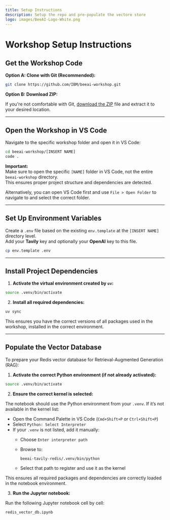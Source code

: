 ```yaml
---
title: Setup Instructions
description: Setup the repo and pre-populate the vectore store
logo: images/BeeAI-Logo-White.png
---
```


# Workshop Setup Instructions

## Get the Workshop Code

**Option A: Clone with Git (Recommended):**

```bash
git clone https://github.com/IBM/beeai-workshop.git
```

**Option B: Download ZIP:**

If you're not comfortable with Git, [download the ZIP](https://github.com/IBM/beeai-workshop/archive/refs/heads/main.zip) file and extract it to your desired location.

---

## Open the Workshop in VS Code

Navigate to the specific workshop folder and open it in VS Code:

```bash
cd beeai-workshop/[INSERT NAME]
code .
```

**Important:**  
Make sure to open the specific `[NAME]` folder in VS Code, not the entire `beeai-workshop` directory.  
This ensures proper project structure and dependencies are detected.

Alternatively, you can open VS Code first and use `File > Open Folder` to navigate to and select the correct folder.

---

## Set Up Environment Variables

Create a `.env` file based on the existing `env.template` at the `[INSERT NAME]` directory level.  
Add your **Tavily** key and optionally your **OpenAI** key to this file.

```bash
cp env.template .env
```

---

## Install Project Dependencies

1. **Activate the virtual environment created by `uv`:**

```bash
source .venv/bin/activate
```

2. **Install all required dependencies:**

```bash
uv sync
```

This ensures you have the correct versions of all packages used in the workshop, installed in the correct environment.

---

## Populate the Vector Database

To prepare your Redis vector database for Retrieval-Augmented Generation (RAG):

1. **Activate the correct Python environment (if not already activated):**

```bash
source .venv/bin/activate
```

2. **Ensure the correct kernel is selected:**

The notebook should use the Python environment from your `.venv`. If it’s not available in the kernel list:

- Open the Command Palette in VS Code (`Cmd+Shift+P` or `Ctrl+Shift+P`)
- Select `Python: Select Interpreter`
- If your `.venv` is not listed, add it manually:
  - Choose `Enter interpreter path`
  - Browse to:

    ```text
    beeai-tavily-redis/.venv/bin/python
    ```

  - Select that path to register and use it as the kernel

This ensures all required packages and dependencies are correctly loaded in the notebook environment.

3. **Run the Jupyter notebook:**

Run the following Jupyter notebook cell by cell:

```bash
redis_vector_db.ipynb
```
